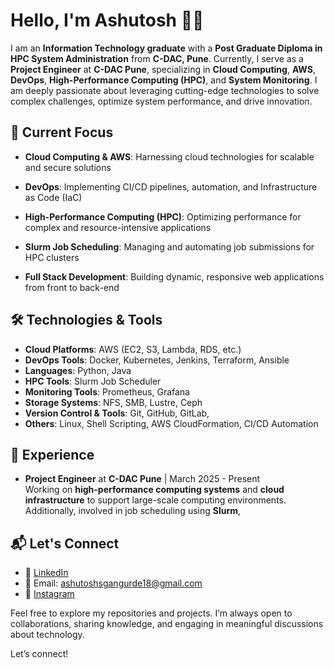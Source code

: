 # Hello, I'm Ashutosh 👨‍💻

I am an **Information Technology graduate** with a **Post Graduate Diploma in HPC System Administration** from **C-DAC, Pune**. Currently, I serve as a **Project Engineer** at **C-DAC Pune**, specializing in **Cloud Computing**, **AWS**, **DevOps**, **High-Performance Computing (HPC)**, and **System Monitoring**. I am deeply passionate about leveraging cutting-edge technologies to solve complex challenges, optimize system performance, and drive innovation.

## 🌟 Current Focus
- **Cloud Computing & AWS**: Harnessing cloud technologies for scalable and secure solutions   
- **DevOps**: Implementing CI/CD pipelines, automation, and Infrastructure as Code (IaC)    
- **High-Performance Computing (HPC)**: Optimizing performance for complex and resource-intensive applications   
- **Slurm Job Scheduling**: Managing and automating job submissions for HPC clusters  
  
- **Full Stack Development**: Building dynamic, responsive web applications from front to back-end  

## 🛠️ Technologies & Tools
- **Cloud Platforms**: AWS (EC2, S3, Lambda, RDS, etc.)  
- **DevOps Tools**: Docker, Kubernetes, Jenkins, Terraform, Ansible  
- **Languages**: Python, Java  
- **HPC Tools**: Slurm Job Scheduler  
- **Monitoring Tools**: Prometheus, Grafana  
- **Storage Systems**: NFS, SMB, Lustre, Ceph   
- **Version Control & Tools**: Git, GitHub, GitLab,   
- **Others**: Linux, Shell Scripting, AWS CloudFormation, CI/CD Automation

## 💼 Experience
- **Project Engineer** at **C-DAC Pune** | March 2025 - Present  
  Working on **high-performance computing systems** and **cloud infrastructure** to support large-scale computing environments. Additionally, involved in job scheduling using **Slurm**, 

## 📬 Let's Connect
- 🔗 [LinkedIn](https://www.linkedin.com/in/ashutosh-gangurde-sg18/)  
- 📧 Email: [ashutoshsgangurde18@gmail.com](mailto:ashutoshsgangurde18@gmail.com)  
- 📸 [Instagram](https://www.instagram.com/ashutosh.gangurde_/)

Feel free to explore my repositories and projects. I’m always open to collaborations, sharing knowledge, and engaging in meaningful discussions about technology.

Let’s connect!  
